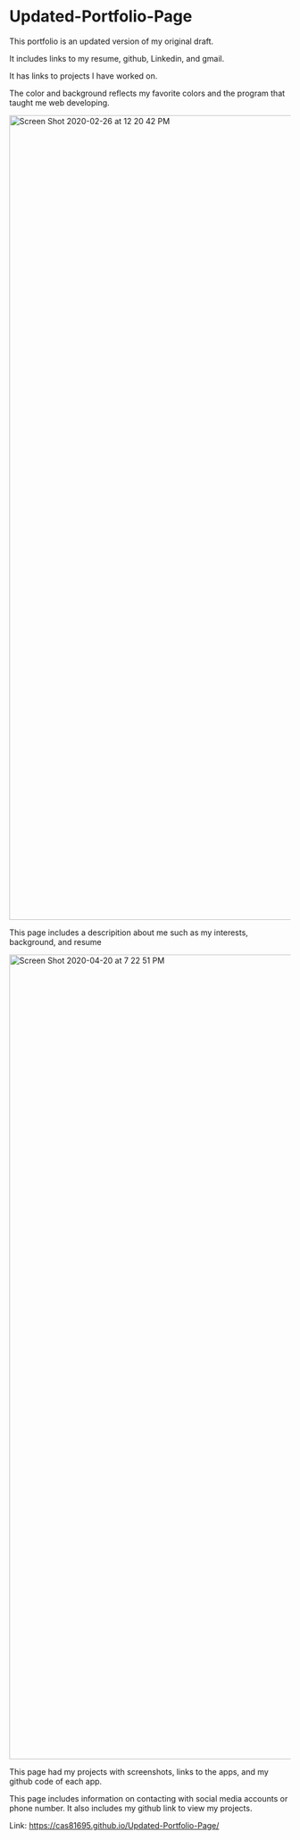 # Updated-Portfolio-Page

This portfolio is an updated version of my original draft.

It includes links to my resume, github, Linkedin, and gmail.

It has links to projects I have worked on.

The color and background reflects my favorite colors and the program that taught me web developing.

<img width="1440" alt="Screen Shot 2020-02-26 at 12 20 42 PM" src="https://user-images.githubusercontent.com/58318559/75374173-c796a280-5899-11ea-8cb1-e1b1b6b627d9.png">

This page includes a descripition about me such as my interests, background, and resume


<img width="1440" alt="Screen Shot 2020-04-20 at 7 22 51 PM" src="https://user-images.githubusercontent.com/58318559/79813507-db1a3300-8349-11ea-8de0-999382707af4.png">

This page had my projects with screenshots, links to the apps, and my github code of each app.


<mg width="1440" alt="Screen Shot 2020-04-20 at 8 56 34 PM" src="https://user-images.githubusercontent.com/58318559/79813395-87a7e500-8349-11ea-97df-b79a6ded1019.png">

This page includes information on contacting with social media accounts or phone number. It also includes my github link to view my projects.


Link: https://cas81695.github.io/Updated-Portfolio-Page/
